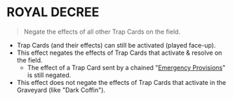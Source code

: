 
# ROYAL DECREE  
> Negate the effects of all other Trap Cards on the field.

*   Trap Cards (and their effects) can still be activated (played face-up).
*   This effect negates the effects of Trap Cards that activate & resolve on the field.
    *   The effect of a Trap Card sent by a chained "[Emergency Provisions](https://yugipedia.com/wiki/Emergency_Provisions)" is still negated.
*   This effect does not negate the effects of Trap Cards that activate in the Graveyard (like "Dark Coffin").

  